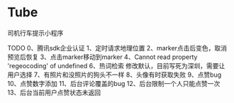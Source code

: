 # Tube
司机行车提示小程序


TODO
0、腾讯sdk企业认证
1、定时请求地理位置
2、marker点击后变色，取消预览后恢复
3、点击marker移动到marker
4、Cannot read property 'regeocoding' of undefined
6、热词检索 修改默认，目前写死为深圳，需要让用户选择
7、有照片和没照片的狗头不一样
8、头像有时获取失败
9、点赞bug
10、点赞数字添加
11、后台评论覆盖的bug
12、后台限制一个人只能点赞一次
13、后台当前用户点赞状态未返回